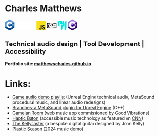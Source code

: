 # Charles Matthews
<img src="ISO_C++_Logo.svg" alt="C++ Logo" width="30px">
<img src="unreal-engine-svgrepo-com.svg" width="30px" alt="Unreal Engine logo">
<img src="wwise_logo_icon_249154.svg" width="30px" alt="Wwise logo">
<img src="Unofficial_JavaScript_logo_2.svg" width="30px" alt="JavaScript logo">
<img src="Pure_Data_logo.svg" width="30px" height="30px" alt="pure data logo">
<img src="Cycling_74_logo.svg" alt="Max MSP logo" height="30px" width="30px">
<img src="Logo_C_sharp.svg" alt="C sharp Logo" width="30px"></span>

## Technical audio design | Tool Development | Accessibility

**Portfolio site: [matthewscharles.github.io](https://matthewscharles.github.io/)**

# Links:

- [Game audio demo playlist](https://www.youtube.com/playlist?list=PLIKWa1FaZD5y24pnfeUiXkJ6GzWY5KAUE) (Unreal Engine technical audio, MetaSound procedural music, and linear audio redesigns)
- [Branches: a MetaSound plugin for Unreal Engine](https://github.com/matthewscharles/metasound-plugins/) (C++)
- [Gamelan Room](https://www.good-vibrations.org.uk/gamelan-room/) (web music app commissioned by Good Vibrations)
- [Haptic Baton](https://www.humaninstruments.co.uk/haptic-baton) (accessible music technology as featured on [CNN](https://www.youtube.com/watch?v=GPajyVGw82s))
- [The Kellycaster](https://www.drakemusic.org/technology/instruments-projects/the-kellycaster/) (a bespoke digital guitar designed by John Kelly)
- [Plastic Season](https://www.youtube.com/watch?v=aw8Qo3xfbyI) (2024 music demo)
